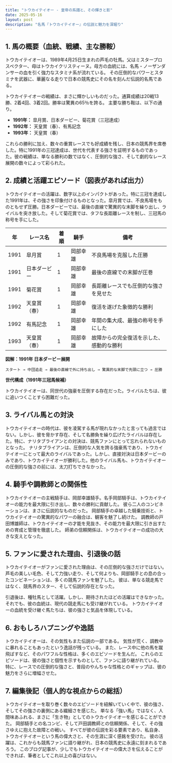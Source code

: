 ```yaml
---
title: "トウカイテイオー - 皇帝の系譜と、その輝きと影"
date: 2025-05-16
layout: post
description: "名馬『トウカイテイオー』の伝説と魅力を深堀り"
---
```


## 1. 馬の概要（血統、戦績、主な勝鞍）

トウカイテイオーは、1989年4月25日生まれの芦毛の牡馬。父はミスタープロスペクター、母はトウカイクリスティーヌ。母方の血統には、名馬・ノーザンダンサーの血を引く強力なスタミナ系が流れている。  その圧倒的なパワーとスタミナを武器に、華麗なる走りで日本の競馬史にその名を刻んだ伝説的名馬である。

トウカイテイオーの戦績は、まさに輝かしいものだった。通算成績は20戦13勝、2着4回、3着2回。勝率は驚異の65％を誇る。  主要な勝ち鞍は、以下の通り。

* **1991年：**  皐月賞、日本ダービー、菊花賞（三冠達成）
* **1992年：**  天皇賞（春）、有馬記念
* **1993年：**  天皇賞（春）


これらの勝利に加え、数々の重賞レースでも好成績を残し、日本の競馬界を席巻した。特に1991年の三冠達成は、世代を代表する強さを証明するものであった。彼の戦績は、単なる勝利の数ではなく、圧倒的な強さ、そして劇的なレース展開の数々によって彩られた。


## 2. 成績と活躍エピソード（図表があれば出力）

トウカイテイオーの活躍は、数字以上のインパクトがあった。特に三冠を達成した1991年は、その強さを印象付けるものとなった。皐月賞では、不良馬場をものともせず圧勝。日本ダービーでは、最後の直線で驚異的な末脚を繰り出し、ライバルを突き放した。そして菊花賞では、タフな長距離レースを制し、三冠馬の称号を手にした。

| 年 | レース名          | 着順 | 騎手      | 備考                                      |
|---|-----------------|-----|-----------|-------------------------------------------|
| 1991 | 皐月賞            | 1   | 岡部幸雄    | 不良馬場を克服した圧勝                         |
| 1991 | 日本ダービー        | 1   | 岡部幸雄    | 最後の直線での末脚が圧巻                       |
| 1991 | 菊花賞            | 1   | 岡部幸雄    | 長距離レースでも圧倒的な強さを見せた             |
| 1992 | 天皇賞（春）      | 1   | 岡部幸雄    | 復活を遂げた象徴的な勝利                     |
| 1992 | 有馬記念          | 1   | 岡部幸雄    | 年間の集大成、最強の称号を手にした             |
| 1993 | 天皇賞（春）      | 1   | 岡部幸雄    | 故障からの完全復活を示した、感動的な勝利       |


**図解：1991年 日本ダービー展開**

```
スタート → 中団追走 → 最後の直線で外に持ち出し → 驚異的な末脚で先頭に立つ → 圧勝
```

**世代構成（1991年三冠馬候補）**

トウカイテイオーは、同世代の強豪を圧倒する存在だった。ライバルたちは、彼に追いつくことすら困難だった。


## 3. ライバル馬との対決

トウカイテイオーの時代は、彼を凌駕する馬が現れなかったと言っても過言ではない。しかし、彼を脅かす存在、そして名勝負を繰り広げたライバルは存在した。特に、ナリタブライアンとの対決は、競馬ファンにとって忘れられないものとなった。  ナリタブライアンは、圧倒的な人気を誇る強豪馬であり、トウカイテイオーにとって最大のライバルであった。しかし、直接対決は日本ダービーのみであり、トウカイテイオーが勝利した。他のライバル馬も、トウカイテイオーの圧倒的な強さの前には、太刀打ちできなかった。


## 4. 騎手や調教師との関係性

トウカイテイオーの主戦騎手は、岡部幸雄騎手。名手岡部騎手は、トウカイテイオーの能力を最大限に引き出し、数々の勝利に貢献した。  彼ら二人のコンビネーションは、まさに伝説的なものだった。  岡部騎手の卓越した騎乗技術と、トウカイテイオーの驚異的なパワーの融合は、観客を魅了し続けた。  調教師の戸田博雄師は、トウカイテイオーの才能を見抜き、その能力を最大限に引き出すための育成と管理を徹底した。  師弟の信頼関係は、トウカイテイオーの成功の大きな支えとなった。


## 5. ファンに愛された理由、引退後の話

トウカイテイオーがファンに愛された理由は、その圧倒的な強さだけではない。  芦毛の美しい毛色、そして力強い走り、そして何よりも、岡部騎手との息の合ったコンビネーションは、多くの競馬ファンを魅了した。  彼は、単なる競走馬ではなく、競馬界のスター、そして伝説的存在となった。

引退後は、種牡馬として活躍。しかし、期待されたほどの活躍はできなかった。  それでも、彼の血統は、現代の競走馬にも受け継がれている。  トウカイテイオーの血統を受け継ぐ馬たちは、彼の強さと気品を体現している。


## 6. おもしろハプニングや逸話

トウカイテイオーは、その気性もまた伝説の一部である。  気性が荒く、調教中に暴れることもあったという逸話が残っている。  また、レース中に他の馬を蹴飛ばすなど、そのパワフルな性格は、多くのエピソードを生んだ。  これらのエピソードは、彼の強さと個性を示すものとして、ファンに語り継がれている。  特に、レースでの圧倒的な強さと、普段のやんちゃな性格とのギャップは、彼の魅力をさらに増幅させた。


## 7. 編集後記（個人的な視点からの総括）

トウカイテイオーを取り巻く数々のエピソードを紐解いていく中で、彼の強さ、そしてその強さの裏側にある繊細さを感じた。  単なる「強い馬」ではなく、人間味あふれる、まさに「生き物」としてのトウカイテイオーを感じることができた。  岡部騎手との名コンビ、そして戸田調教師との信頼関係、そして、その強さゆえに抱えた故障との戦い。  すべてが彼の伝説を彩る要素であり、私自身、トウカイテイオーという馬の偉大さと、その生涯に深く感銘を受けた。  彼の活躍は、これからも競馬ファンに語り継がれ、日本の競馬史に永遠に刻まれるであろう。  このブログ記事が、少しでもトウカイテイオーの偉大さを伝えることができれば、筆者としてこれ以上の喜びはない。
